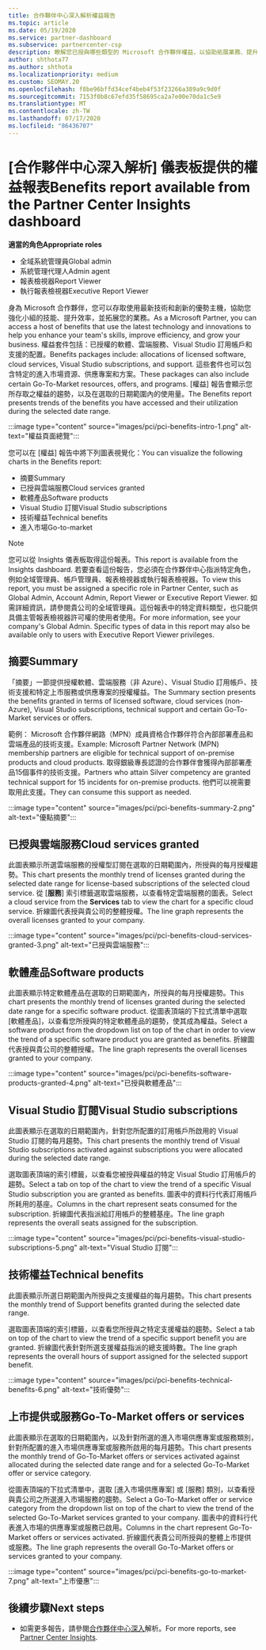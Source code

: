 ```yaml
---
title: 合作夥伴中心深入解析權益報告
ms.topic: article
ms.date: 05/19/2020
ms.service: partner-dashboard
ms.subservice: partnercenter-csp
description: 瞭解您已授與哪些類型的 Microsoft 合作夥伴權益，以協助拓展業務、提升效率並提升小組的技能。
author: shthota77
ms.author: shthota
ms.localizationpriority: medium
ms.custom: SEOMAY.20
ms.openlocfilehash: f8be96bffd34cef4beb4f53f23266a389a9c9d0f
ms.sourcegitcommit: 7153f0b8c67efd35f58695ca2a7e00e70da1c5e9
ms.translationtype: MT
ms.contentlocale: zh-TW
ms.lasthandoff: 07/17/2020
ms.locfileid: "86436707"
---
```

# <a name="benefits-report-available-from-the-partner-center-insights-dashboard"></a><span data-ttu-id="e3db3-103">[合作夥伴中心深入解析] 儀表板提供的權益報表</span><span class="sxs-lookup"><span data-stu-id="e3db3-103">Benefits report available from the Partner Center Insights dashboard</span></span>

<span data-ttu-id="e3db3-104">**適當的角色**</span><span class="sxs-lookup"><span data-stu-id="e3db3-104">**Appropriate roles**</span></span>

- <span data-ttu-id="e3db3-105">全域系統管理員</span><span class="sxs-lookup"><span data-stu-id="e3db3-105">Global admin</span></span>
- <span data-ttu-id="e3db3-106">系統管理代理人</span><span class="sxs-lookup"><span data-stu-id="e3db3-106">Admin agent</span></span>
- <span data-ttu-id="e3db3-107">報表檢視器</span><span class="sxs-lookup"><span data-stu-id="e3db3-107">Report Viewer</span></span>
- <span data-ttu-id="e3db3-108">執行報表檢視器</span><span class="sxs-lookup"><span data-stu-id="e3db3-108">Executive Report Viewer</span></span>

<span data-ttu-id="e3db3-109">身為 Microsoft 合作夥伴，您可以存取使用最新技術和創新的優勢主機，協助您強化小組的技能、提升效率，並拓展您的業務。</span><span class="sxs-lookup"><span data-stu-id="e3db3-109">As a Microsoft Partner, you can access a host of benefits that use the latest technology and innovations to help you enhance your team's skills, improve efficiency, and grow your business.</span></span> <span data-ttu-id="e3db3-110">權益套件包括：已授權的軟體、雲端服務、Visual Studio 訂用帳戶和支援的配置。</span><span class="sxs-lookup"><span data-stu-id="e3db3-110">Benefits packages include: allocations of licensed software, cloud services, Visual Studio subscriptions, and support.</span></span> <span data-ttu-id="e3db3-111">這些套件也可以包含特定的進入市場資源、供應專案和方案。</span><span class="sxs-lookup"><span data-stu-id="e3db3-111">These packages can also include certain Go-To-Market resources, offers, and programs.</span></span> <span data-ttu-id="e3db3-112">[權益] 報告會顯示您所存取之權益的趨勢，以及在選取的日期範圍內的使用量。</span><span class="sxs-lookup"><span data-stu-id="e3db3-112">The Benefits report presents trends of the benefits you have accessed and their utilization during the selected date range.</span></span>

:::image type="content" source="images/pci/pci-benefits-intro-1.png" alt-text="權益頁面總覽":::

<span data-ttu-id="e3db3-114">您可以在 [權益] 報告中將下列圖表視覺化：</span><span class="sxs-lookup"><span data-stu-id="e3db3-114">You can visualize the following charts in the Benefits report:</span></span>

- <span data-ttu-id="e3db3-115">摘要</span><span class="sxs-lookup"><span data-stu-id="e3db3-115">Summary</span></span>
- <span data-ttu-id="e3db3-116">已授與雲端服務</span><span class="sxs-lookup"><span data-stu-id="e3db3-116">Cloud services granted</span></span>
- <span data-ttu-id="e3db3-117">軟體產品</span><span class="sxs-lookup"><span data-stu-id="e3db3-117">Software products</span></span>
- <span data-ttu-id="e3db3-118">Visual Studio 訂閱</span><span class="sxs-lookup"><span data-stu-id="e3db3-118">Visual Studio subscriptions</span></span>
- <span data-ttu-id="e3db3-119">技術權益</span><span class="sxs-lookup"><span data-stu-id="e3db3-119">Technical benefits</span></span>
- <span data-ttu-id="e3db3-120">進入市場</span><span class="sxs-lookup"><span data-stu-id="e3db3-120">Go-to-market</span></span>

 > [!NOTE]
 > <span data-ttu-id="e3db3-121">您可以從 Insights 儀表板取得這份報表。</span><span class="sxs-lookup"><span data-stu-id="e3db3-121">This report is available from the Insights dashboard.</span></span> <span data-ttu-id="e3db3-122">若要查看這份報告，您必須在合作夥伴中心指派特定角色，例如全域管理員、帳戶管理員、報表檢視器或執行報表檢視器。</span><span class="sxs-lookup"><span data-stu-id="e3db3-122">To view this report, you must be assigned a specific role in Partner Center, such as Global Admin, Account Admin, Report Viewer or Executive Report Viewer.</span></span> <span data-ttu-id="e3db3-123">如需詳細資訊，請參閱貴公司的全域管理員。這份報表中的特定資料類型，也只能供具備主管報表檢視器許可權的使用者使用。</span><span class="sxs-lookup"><span data-stu-id="e3db3-123">For more information, see your company's Global Admin. Specific types of data in this report may also be available only to users with Executive Report Viewer privileges.</span></span>

## <a name="summary"></a><span data-ttu-id="e3db3-124">摘要</span><span class="sxs-lookup"><span data-stu-id="e3db3-124">Summary</span></span>

<span data-ttu-id="e3db3-125">「摘要」一節提供授權軟體、雲端服務（非 Azure）、Visual Studio 訂用帳戶、技術支援和特定上市服務或供應專案的授權權益。</span><span class="sxs-lookup"><span data-stu-id="e3db3-125">The Summary section presents the benefits granted in terms of licensed software, cloud services (non-Azure), Visual Studio subscriptions, technical support and certain Go-To-Market services or offers.</span></span>

<span data-ttu-id="e3db3-126">範例： Microsoft 合作夥伴網路（MPN）成員資格合作夥伴符合內部部署產品和雲端產品的技術支援。</span><span class="sxs-lookup"><span data-stu-id="e3db3-126">Example: Microsoft Partner Network (MPN) membership partners are eligible for technical support of on-premise products and cloud products.</span></span> <span data-ttu-id="e3db3-127">取得銀級專長認證的合作夥伴會獲得內部部署產品15個事件的技術支援。</span><span class="sxs-lookup"><span data-stu-id="e3db3-127">Partners who attain Silver competency are granted technical support for 15 incidents for on-premise products.</span></span> <span data-ttu-id="e3db3-128">他們可以視需要取用此支援。</span><span class="sxs-lookup"><span data-stu-id="e3db3-128">They can consume this support as needed.</span></span> 

:::image type="content" source="images/pci/pci-benefits-summary-2.png" alt-text="優點摘要":::

## <a name="cloud-services-granted"></a><span data-ttu-id="e3db3-130">已授與雲端服務</span><span class="sxs-lookup"><span data-stu-id="e3db3-130">Cloud services granted</span></span>

<span data-ttu-id="e3db3-131">此圖表顯示所選雲端服務的授權型訂閱在選取的日期範圍內，所授與的每月授權趨勢。</span><span class="sxs-lookup"><span data-stu-id="e3db3-131">This chart presents the monthly trend of licenses granted during the selected date range for license-based subscriptions of the selected cloud service.</span></span>
<span data-ttu-id="e3db3-132">從 [**服務**] 索引標籤選取雲端服務，以查看特定雲端服務的圖表。</span><span class="sxs-lookup"><span data-stu-id="e3db3-132">Select a cloud service from the **Services** tab to view the chart for a specific cloud service.</span></span> <span data-ttu-id="e3db3-133">折線圖代表授與貴公司的整體授權。</span><span class="sxs-lookup"><span data-stu-id="e3db3-133">The line graph represents the overall licenses granted to your company.</span></span>

:::image type="content" source="images/pci/pci-benefits-cloud-services-granted-3.png" alt-text="已授與雲端服務":::

## <a name="software-products"></a><span data-ttu-id="e3db3-135">軟體產品</span><span class="sxs-lookup"><span data-stu-id="e3db3-135">Software products</span></span>

<span data-ttu-id="e3db3-136">此圖表顯示特定軟體產品在選取的日期範圍內，所授與的每月授權趨勢。</span><span class="sxs-lookup"><span data-stu-id="e3db3-136">This chart presents the monthly trend of licenses granted during the selected date range for a specific software product.</span></span> <span data-ttu-id="e3db3-137">從圖表頂端的下拉式清單中選取 [軟體產品]，以查看您所授與的特定軟體產品的趨勢，使其成為權益。</span><span class="sxs-lookup"><span data-stu-id="e3db3-137">Select a software product from the dropdown list on top of the chart in order to view the trend of a specific software product you are granted as benefits.</span></span> <span data-ttu-id="e3db3-138">折線圖代表授與貴公司的整體授權。</span><span class="sxs-lookup"><span data-stu-id="e3db3-138">The line graph represents the overall licenses granted to your company.</span></span>

:::image type="content" source="images/pci/pci-benefits-software-products-granted-4.png" alt-text="已授與軟體產品":::

## <a name="visual-studio-subscriptions"></a><span data-ttu-id="e3db3-140">Visual Studio 訂閱</span><span class="sxs-lookup"><span data-stu-id="e3db3-140">Visual Studio subscriptions</span></span>

<span data-ttu-id="e3db3-141">此圖表顯示在選取的日期範圍內，針對您所配置的訂用帳戶所啟用的 Visual Studio 訂閱的每月趨勢。</span><span class="sxs-lookup"><span data-stu-id="e3db3-141">This chart presents the monthly trend of Visual Studio subscriptions activated against subscriptions you were allocated during the selected date range.</span></span>

<span data-ttu-id="e3db3-142">選取圖表頂端的索引標籤，以查看您被授與權益的特定 Visual Studio 訂用帳戶的趨勢。</span><span class="sxs-lookup"><span data-stu-id="e3db3-142">Select a tab on top of the chart to view the trend of a specific Visual Studio subscription you are granted as benefits.</span></span> <span data-ttu-id="e3db3-143">圖表中的資料行代表訂用帳戶所耗用的基座。</span><span class="sxs-lookup"><span data-stu-id="e3db3-143">Columns in the chart represent seats consumed for the subscription.</span></span> <span data-ttu-id="e3db3-144">折線圖代表指派給訂用帳戶的整體基座。</span><span class="sxs-lookup"><span data-stu-id="e3db3-144">The line graph represents the overall seats assigned for the subscription.</span></span>

:::image type="content" source="images/pci/pci-benefits-visual-studio-subscriptions-5.png" alt-text="Visual Studio 訂閱":::

## <a name="technical-benefits"></a><span data-ttu-id="e3db3-146">技術權益</span><span class="sxs-lookup"><span data-stu-id="e3db3-146">Technical benefits</span></span>

<span data-ttu-id="e3db3-147">此圖表顯示所選日期範圍內所授與之支援權益的每月趨勢。</span><span class="sxs-lookup"><span data-stu-id="e3db3-147">This chart presents the monthly trend of Support benefits granted during the selected date range.</span></span>

<span data-ttu-id="e3db3-148">選取圖表頂端的索引標籤，以查看您所授與之特定支援權益的趨勢。</span><span class="sxs-lookup"><span data-stu-id="e3db3-148">Select a tab on top of the chart to view the trend of a specific support benefit you are granted.</span></span> <span data-ttu-id="e3db3-149">折線圖代表針對所選支援權益指派的總支援時數。</span><span class="sxs-lookup"><span data-stu-id="e3db3-149">The line graph represents the overall hours of support assigned for the selected support benefit.</span></span>

:::image type="content" source="images/pci/pci-benefits-technical-benefits-6.png" alt-text="技術優勢":::

## <a name="go-to-market-offers-or-services"></a><span data-ttu-id="e3db3-151">上市提供或服務</span><span class="sxs-lookup"><span data-stu-id="e3db3-151">Go-To-Market offers or services</span></span>

<span data-ttu-id="e3db3-152">此圖表顯示在選取的日期範圍內，以及針對所選的進入市場供應專案或服務類別，針對所配置的進入市場供應專案或服務所啟用的每月趨勢。</span><span class="sxs-lookup"><span data-stu-id="e3db3-152">This chart presents the monthly trend of Go-To-Market offers or services activated against allocated during the selected date range and for a selected Go-To-Market offer or service category.</span></span>

<span data-ttu-id="e3db3-153">從圖表頂端的下拉式清單中，選取 [進入市場供應專案] 或 [服務] 類別，以查看授與貴公司之所選進入市場服務的趨勢。</span><span class="sxs-lookup"><span data-stu-id="e3db3-153">Select a Go-To-Market offer or service category from the dropdown list on top of the chart to view the trend of the selected Go-To-Market services granted to your company.</span></span> <span data-ttu-id="e3db3-154">圖表中的資料行代表進入市場的供應專案或服務已啟用。</span><span class="sxs-lookup"><span data-stu-id="e3db3-154">Columns in the chart represent Go-To-Market offers or services activated.</span></span> <span data-ttu-id="e3db3-155">折線圖代表貴公司所授與的整體上市提供或服務。</span><span class="sxs-lookup"><span data-stu-id="e3db3-155">The line graph represents the overall Go-To-Market offers or services granted to your company.</span></span>

:::image type="content" source="images/pci/pci-benefits-go-to-market-7.png" alt-text="上市優惠":::

## <a name="next-steps"></a><span data-ttu-id="e3db3-157">後續步驟</span><span class="sxs-lookup"><span data-stu-id="e3db3-157">Next steps</span></span>

- <span data-ttu-id="e3db3-158">如需更多報告，請參閱[合作夥伴中心深入](partner-center-insights.md)解析。</span><span class="sxs-lookup"><span data-stu-id="e3db3-158">For more reports, see [Partner Center Insights](partner-center-insights.md).</span></span>
